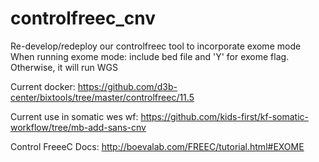 # controlfreec_cnv
Re-develop/redeploy our controlfreec tool to incorporate exome mode
When running exome mode: include bed file and 'Y' for exome flag. Otherwise, it will run WGS 

Current docker:
https://github.com/d3b-center/bixtools/tree/master/controlfreec/11.5

Current use in somatic wes wf:
https://github.com/kids-first/kf-somatic-workflow/tree/mb-add-sans-cnv

Control FreeeC Docs:
http://boevalab.com/FREEC/tutorial.html#EXOME
